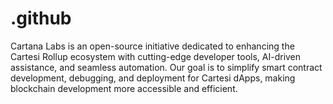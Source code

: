 # .github
Cartana Labs is an open-source initiative dedicated to enhancing the Cartesi Rollup ecosystem with cutting-edge developer tools, AI-driven assistance, and seamless automation. Our goal is to simplify smart contract development, debugging, and deployment for Cartesi dApps, making blockchain development more accessible and efficient.
